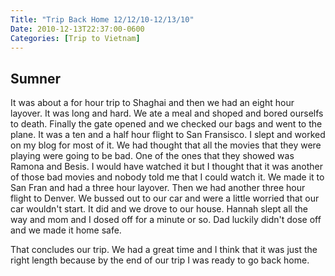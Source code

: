 ```yaml
---
Title: "Trip Back Home 12/12/10-12/13/10"
Date: 2010-12-13T22:37:00-0600
Categories: [Trip to Vietnam]
---
```


## Sumner

It was about a for hour trip to Shaghai and then we had an eight hour
layover. It was long and hard. We ate a meal and shoped and bored
ourselfs to death. Finally the gate opened and we checked our bags and
went to the plane. It was a ten and a half hour flight to San Fransisco.
I slept and worked on my blog for most of it. We had thought that all
the movies that they were playing were going to be bad. One of the ones
that they showed was Ramona and Besis. I would have watched it but I
thought that it was another of those bad movies and nobody told me that
I could watch it. We made it to San Fran and had a three hour layover.
Then we had another three hour flight to Denver. We bussed out to our
car and were a little worried that our car wouldn't start. It did and we
drove to our house. Hannah slept all the way and mom and I dosed off for
a minute or so. Dad luckily didn't dose off and we made it home safe.  

That concludes our trip. We had a great time and I think that it was
just the right length because by the end of our trip I was ready to go
back home.
